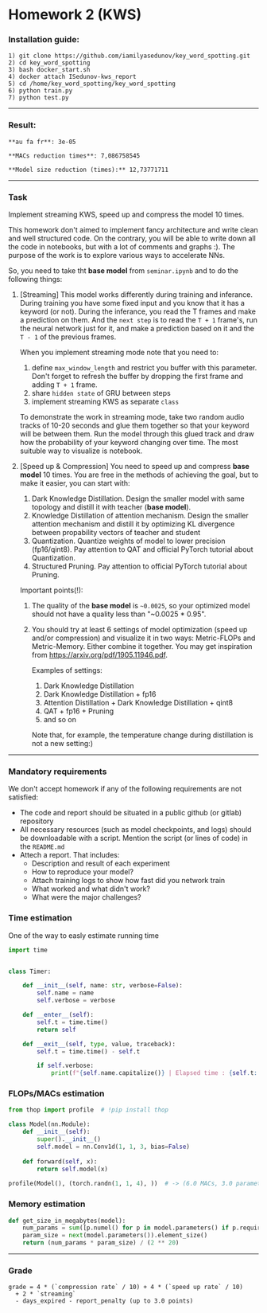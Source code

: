 # Homework 2 (KWS)

### Installation guide:

    1) git clone https://github.com/iamilyasedunov/key_word_spotting.git
    2) cd key_word_spotting
    3) bash docker_start.sh
    4) docker attach ISedunov-kws_report
    5) cd /home/key_word_spotting/key_word_spotting
    6) python train.py
    7) python test.py

-------

### Result:

    **au fa fr**: 3e-05

    **MACs reduction times**: 7,086758545

    **Model size reduction (times):** 12,73771711
_______

### Task
Implement streaming KWS, speed up and compress the model 10 times.

This homework don't aimed to implement fancy architecture and write clean and well structured code.
On the contrary, you will be able to write down all the code in notebooks, but with a lot of comments and graphs :).
The purpose of the work is to explore various ways to accelerate NNs.

So, you need to take tht **base model** from `seminar.ipynb` and to do the following things:
  1) [Streaming] 
      This model works differently during training and inferance. During training you have some
      fixed input and you know that it has a keyword (or not). During the inferance, you read the T frames
      and make a prediction on them. And the `next step` is to read the `T + 1` frame's,
      run the neural network just for it, and make a prediction based on it and the `T - 1` of the previous frames.
     
      When you implement streaming mode note that you need to:
      1. define `max_window_length` and restrict you buffer with this parameter.
      Don't forget to refresh the buffer by dropping the first frame and adding `T + 1` frame.
      2. share `hidden state` of GRU between steps
      3. implement streaming KWS as separate `class`

      To demonstrate the work in streaming mode, take two random audio tracks of 10-20 seconds and glue them together so that your
      keyword will be between them. Run the model through this glued track and draw how the probability of your keyword changing over time.
      The most suituble way to visualize is notebook.
     
  2) [Speed up & Compression] 
     You need to speed up and compress **base model** 10 times.
     You are free in the methods of achieving the goal, but to make it easier, you can start with:
     1. Dark Knowledge Distillation.
        Design the smaller model with same topology and distill it with teacher (**base model**).
     2. Knowledge Distillation of attention mechanism.
        Design the smaller attention mechanism and distill it by optimizing KL divergence between propability vectors of teacher and student
     3. Quantization.
        Quantize weights of model to lower precision (fp16/qint8). Pay attention to QAT and official PyTorch tutorial about Quantization.
     4. Structured Pruning.
        Pay attention to official PyTorch tutorial about Pruning.
        
     
     Important points(!):
     1. The quality of the **base model** is `~0.0025`, so your optimized model should not have a quality less than "~0.0025 * 0.95".
     2. You should try at least 6 settings of model optimization (speed up and/or compression) and visualize it in two ways: Metric-FLOPs and Metric-Memory.
        Either combine it together. You may get inspiration from https://arxiv.org/pdf/1905.11946.pdf.

        Examples of settings:
          1. Dark Knowledge Distillation
          2. Dark Knowledge Distillation + fp16
          3. Attention Distillation + Dark Knowledge Distillation + qint8
          4. QAT + fp16 + Pruning
          5. and so on

        Note that, for example, the temperature change during distillation is not a new setting:)    

--------------
### Mandatory requirements
We don't accept homework if any of the following requirements are not satisfied:
* The code and report should be situated in a public github (or gitlab) repository
* All necessary resources (such as model checkpoints, and logs) should be downloadable with a script. 
  Mention the script (or lines of code) in the `README.md`
* Attech a report. That includes:
  * Description and result of each experiment
  * How to reproduce your model?
  * Attach training logs to show how fast did you network train
  * What worked and what didn't work?
  * What were the major challenges?

### Time estimation
One of the way to easly estimate running time
```python
import time


class Timer:

    def __init__(self, name: str, verbose=False):
        self.name = name
        self.verbose = verbose

    def __enter__(self):
        self.t = time.time()
        return self

    def __exit__(self, type, value, traceback):
        self.t = time.time() - self.t

        if self.verbose:
            print(f"{self.name.capitalize()} | Elapsed time : {self.t:.2f}")
```

### FLOPs/MACs estimation
```python
from thop import profile  # !pip install thop

class Model(nn.Module):
    def __init__(self):
        super().__init__()
        self.model = nn.Conv1d(1, 1, 3, bias=False)
    
    def forward(self, x):
        return self.model(x)
        
profile(Model(), (torch.randn(1, 1, 4), ))  # -> (6.0 MACs, 3.0 parameters)
```

### Memory estimation
```python
def get_size_in_megabytes(model):
    num_params = sum([p.numel() for p in model.parameters() if p.requires_grad])
    param_size = next(model.parameters()).element_size()
    return (num_params * param_size) / (2 ** 20)
```
   

--------------
### Grade
```
grade = 4 * (`compression rate` / 10) + 4 * (`speed up rate` / 10) 
  + 2 * `streaming`
  - days_expired - report_penalty (up to 3.0 points)
```
